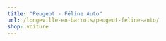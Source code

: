 ```yaml
---
title: "Peugeot - Féline Auto"
url: /longeville-en-barrois/peugeot-feline-auto/
shop: voiture
---
```

